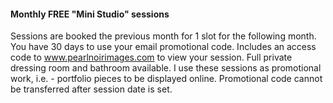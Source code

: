 #### Monthly FREE "Mini Studio" sessions

Sessions are booked the previous month for 1 slot for the following month. You have 30 days to use your email promotional code. Includes an access code to www.pearlnoirimages.com to view your session. Full private dressing room and bathroom available. I use these sessions as promotional work, i.e. - portfolio pieces to be displayed online. Promotional code cannot be transferred after session date is set.

